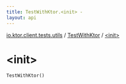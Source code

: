 ```yaml
---
title: TestWithKtor.<init> - 
layout: api
---
```


<div class='api-docs-breadcrumbs'><a href="../index.html">io.ktor.client.tests.utils</a> / <a href="index.html">TestWithKtor</a> / <a href="./-init-.html">&lt;init&gt;</a></div>

# &lt;init&gt;

<div class="signature"><code><span class="identifier">TestWithKtor</span><span class="symbol">(</span><span class="symbol">)</span></code></div>
